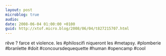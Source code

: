 ```yaml
---
layout: post
microblog: true
audio: 
date: 2008-06-04 01:00:00 +0100
guid: http://xtof.micro.blog/2008/06/04/t827215707.html
---
```

rêve ? farce et violence. les #philoscifi niqueront les #metapsy. #plomberie #branlette #doit #concoursdequequette #human #opencamp #cool
